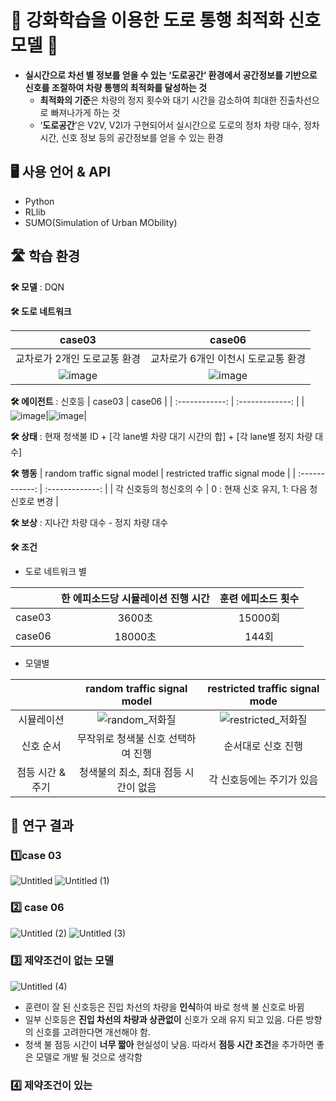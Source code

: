# 🚥 강화학습을 이용한 도로 통행 최적화 신호 모델 🚥
- **실시간으로 차선 별 정보를 얻을 수 있는 ‘도로공간’ 환경에서 공간정보를 기반으로 신호를 조절하여 차량 통행의 최적화를 달성하는 것**
  - **최적화의 기준**은 차량의 정지 횟수와 대기 시간을 감소하여 최대한 진출차선으로 빠져나가게 하는 것
  - ‘**도로공간**’은 V2V, V2I가 구현되어서 실시간으로 도로의 정차 차량 대수, 정차 시간, 신호 정보 등의 공간정보를 얻을 수 있는 환경

## 🖥️ 사용 언어 & API
- Python
- RLlib
- SUMO(Simulation of Urban MObility)


## 🛣︎ 학습 환경
**🛠︎ 모델** :  DQN

**🛠︎ 도로 네트워크**

| case03 | case06 |
| :------------: | :-------------: |
|교차로가 2개인 도로교통 환경|교차로가 6개인 이천시 도로교통 환경|
|![image](https://user-images.githubusercontent.com/58590260/137259592-73087132-a10d-4701-927d-6c3a9eabe89c.png)|![image](https://user-images.githubusercontent.com/58590260/137259384-c9220f41-e80b-44f4-adc6-984875ef6786.png)|


**🛠︎ 에이전트** : 신호등
| case03 | case06 |
| :------------: | :-------------: |
|![image](https://user-images.githubusercontent.com/58590260/137367516-463c14a2-0b3b-410c-9944-2742c8308d73.png)|![image](https://user-images.githubusercontent.com/58590260/137366199-4e9913d8-d964-4683-94d6-c69c670f9f21.png)|

**🛠︎ 상태** : 현재 청색불 ID + [각 lane별 차량 대기 시간의 합] + [각 lane별 정지 차량 대수]

**🛠︎ 행동**
| random traffic signal model | restricted traffic signal mode |
| :------------: | :-------------: |
| 각 신호등의 청신호의 수 |  0 : 현재 신호 유지, 1: 다음 청신호로 변경 |
  
**🛠︎ 보상** : 지나간 차량 대수 - 정지 차량 대수

**🛠︎ 조건**
- 도로 네트워크 별

| |  한 에피소드당 시뮬레이션 진행 시간 | 훈련 에피소드 횟수 |
| :------------: | :------------: | :-------------: |
| case03 | 3600초 | 15000회|
| case06 | 18000초 | 144회 |

- 모델별

| | random traffic signal model | restricted traffic signal mode |
| :-----------------:| :------------: | :-------------: |
| 시뮬레이션 | ![random_저화질](https://user-images.githubusercontent.com/58590260/137359804-020928c3-2423-4cd4-9f84-06e627c683cb.gif) |  ![restricted_저화질](https://user-images.githubusercontent.com/58590260/137358485-3e230d2f-3c25-4e41-8dfc-8060bf9d1df3.gif) |
| 신호 순서 | 무작위로 청색불 신호 선택하여 진행 | 순서대로 신호 진행 |
| 점등 시간 & 주기 | 청색불의 최소, 최대 점등 시간이 없음 | 각 신호등에는 주기가 있음 |

## 📃 연구 결과
### 1️⃣case 03
![Untitled](https://user-images.githubusercontent.com/58590260/158837379-66ee9a1f-f248-4f21-b357-a411fd803799.png)
![Untitled (1)](https://user-images.githubusercontent.com/58590260/158837487-fdb523eb-25cc-4ed1-b590-2149727a39ed.png)
### 2️⃣ case 06
![Untitled (2)](https://user-images.githubusercontent.com/58590260/158838053-f8d97819-f3fc-4b2f-922b-cbc3eaf46f23.png)
![Untitled (3)](https://user-images.githubusercontent.com/58590260/158837942-cb296926-a679-4bfa-bf61-373644b9640b.png)
### 3️⃣ 제약조건이 없는 모델
![Untitled (4)](https://user-images.githubusercontent.com/58590260/158838485-b80c3f29-0e52-4623-9064-742542fd4fb6.png)
- 훈련이 잘 된 신호등은 진입 차선의 차량을 **인식**하여 바로 청색 불 신호로 바뀜
- 일부 신호등은 **진입 차선의 차량과 상관없이** 신호가 오래 유지 되고 있음. 다른 방향의 신호를 고려한다면 개선해야 함.
- 청색 불 점등 시간이 **너무 짧아** 현실성이 낮음. 따라서 **점등 시간 조건**을 추가하면 좋은 모델로 개발 될 것으로 생각함
### 4️⃣ 제약조건이 있는 
